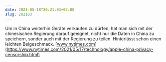 ```yaml
---
date: 2021-05-18T20:21:03+02:00
slug: 202103
---
```


Um in China weiterhin Geräte verkaufen zu dürfen, hat man sich mit der chinesischen Regierung darauf geeignet, nicht nur die Daten in China zu speichern, sonder auch mit der Regierung zu teilen. Hinterlässt schon einen leichten Beigeschmack. [www.nytimes.com](https://www.nytimes.com/2021/05/17/technology/apple-china-privacy-censorship.html)
